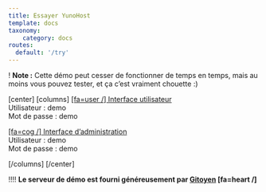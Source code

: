 ```yaml
---
title: Essayer YunoHost
template: docs
taxonomy:
    category: docs
routes:
  default: '/try'
---
```


! **Note :** Cette démo peut cesser de fonctionner de temps en temps, mais au moins vous pouvez tester, et ça c’est vraiment chouette :)

[center]
[columns]
[[fa=user /] Interface utilisateur](https://demo.yunohost.org/?target=_blank&classes=btn,btn-lg,btn-success)  
Utilisateur : demo  
Mot de passe : demo

[[fa=cog /] Interface d’administration](https://demo.yunohost.org/yunohost/admin/?target=_blank&classes=btn,btn-lg,btn-primary)  
Utilisateur : demo  
Mot de passe : demo

[/columns]
[/center]

!!!! **Le serveur de démo est fourni généreusement par [Gitoyen](https://www.gitoyen.net?target=_blank) [fa=heart /]**
